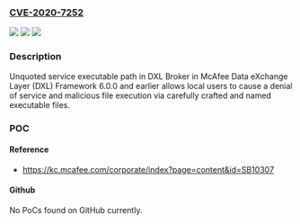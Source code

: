 ### [CVE-2020-7252](https://cve.mitre.org/cgi-bin/cvename.cgi?name=CVE-2020-7252)
![](https://img.shields.io/static/v1?label=Product&message=Data%20Exchange%20Layer%20(DXL)%20Broker&color=blue)
![](https://img.shields.io/static/v1?label=Version&message=6.0.x%3C%3D%206.0.0%20&color=brighgreen)
![](https://img.shields.io/static/v1?label=Vulnerability&message=CWE-250%20Execution%20with%20Unnecessary%20Privileges&color=brighgreen)

### Description

Unquoted service executable path in DXL Broker in McAfee Data eXchange Layer (DXL) Framework 6.0.0 and earlier allows local users to cause a denial of service and malicious file execution via carefully crafted and named executable files.

### POC

#### Reference
- https://kc.mcafee.com/corporate/index?page=content&id=SB10307

#### Github
No PoCs found on GitHub currently.


